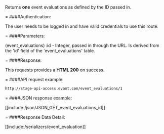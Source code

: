 <!-- --- title: GET /event_evaluations/:id -->

Returns **one** event evaluations as defined by the ID passed in.

=
####Authentication:

The user needs to be logged in and have valid credentials to use this route.

=
####Parameters:

(event_evaluations) :id - Integer, passed in through the URL. Is derived from the 'id' field of the 'event_evaluations' table.

=
####Response:

This requests provides a <strong>HTML 200</strong> on success.

=
####API request example:
```html
http://stage-api-access.evant.com/event_evaluations/1
```

=
####JSON response example:

[[include:/json/JSON_GET_event_evaluations_id]]

=
####Response Data Detail:

[[include:/serializers/event_evaluation]]